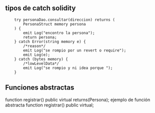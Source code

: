 ## tipos de catch solidity

        try personaDao.consultar(direccion) returns (
            PersonaStruct memory persona
        ) {
            emit Log("encontro la persona");
            return persona;
        } catch Error(string memory e) {
            /*reason*/
            emit Log("se rompio por un revert o require");
            emit Log(e);
        } catch (bytes memory) {
            /*lowLevelData*/
            emit Log("se rompio y ni idea porque ");
        }



## Funciones abstractas 

 function registrar() public virtual returns(Persona); ejemplo de función abstracta
 function registrar() public virtual;